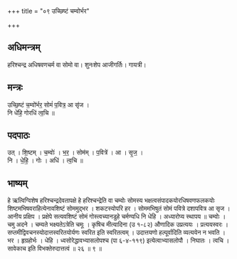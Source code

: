 +++
title = "०९ उच्छिष्टं चम्वोर्भर"

+++
## अधिमन्त्रम्
हरिश्चन्द्र अधिषवणचर्म वा सोमो वा। शुनःशेप आजीगर्तिः। गायत्री।

## मन्त्रः
उच्छि॒ष्टं च॒म्वो॑र्भर॒ सोमं॑ प॒वित्र॒ आ सृ॑ज ।  
नि धे॑हि॒ गोरधि॑ त्व॒चि ॥

## पदपाठः
उत् । शि॒ष्टम् । च॒म्वोः॑ । भ॒र॒ । सोम॑म् । प॒वित्रे॑ । आ । सृ॒ज॒ ।  
नि । धे॒हि॒ । गोः । अधि॑ । त्व॒चि ॥

## भाष्यम्
हे ऋत्विग्विशेष हरिश्चन्द्रदेवतापक्षे हे हरिश्चन्द्रेति वा चम्वोः सोमस्य भक्षत्वसंपादकयोरधिषवणफलकयोः शिष्टमभिषवराहित्येनावशिष्टं सोममुद्भर । शकटस्योपरि हर । सोममभिषुतं सोमं पवित्रे दशापवित्र आ सृज । आनीय प्रक्षिप । प्रक्षेपे सत्यवशिष्टं सोमं गोस्त्वच्यानडुहे चर्मण्यधि नि धेहि । अध्यारोप्य स्थापय ॥ चम्वोः । चमु अदने । चम्यते भक्ष्यतेऽत्रेति चमूः । कृषिच मीत्यादिना (उ १-८२) औणादिक उप्रत्ययः । प्रत्ययस्वरः । सप्तमीद्विवचनस्योदात्तस्वरितयोर्यणः स्वरित इति स्वरितत्वम् । उदात्तयणो हल्पूर्वादिति व्यत्ययेन न भवति । भर । हृग्रहोर्भः । धेहि । ध्वसोरेद्धावभ्यासलोपश्च (पा ६-४-११९) इत्येत्वाभ्यासलोपौ । निघातः । त्वचि । सावेकाच इति विभक्तेरुदात्तत्वं ॥ २६ ॥ ९ ॥